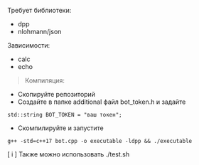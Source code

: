 Требует библиотеки:
- dpp
- nlohmann/json

Зависимости:
- calc
- echo

> Компиляция:
 - Скопируйте репозиторий
 - Создайте в папке additional файл bot_token.h и задайте

 `std::string BOT_TOKEN = "ваш токен";`
 - Скомпилируйте и запустите
   
 `g++ -std=c++17 bot.cpp -o executable -ldpp && ./executable`

[ i ] Также можно использовать ./test.sh
